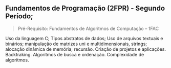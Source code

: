 ## Fundamentos de Programação (2FPR) - Segundo Período;
>Pré-Requisito: Fundamentos de Algoritmos de Computação – 1FAC

Uso da linguagem C; Tipos abstratos de dados; Uso de arquivos textuais e binários;
manipulação de matrizes uni e multidimensionais, strings; alocação dinâmica de
memória; recursão. Criação de projetos e aplicações. Backtraking. Algoritmos de busca e
ordenação. Complexidade de algoritmos.
